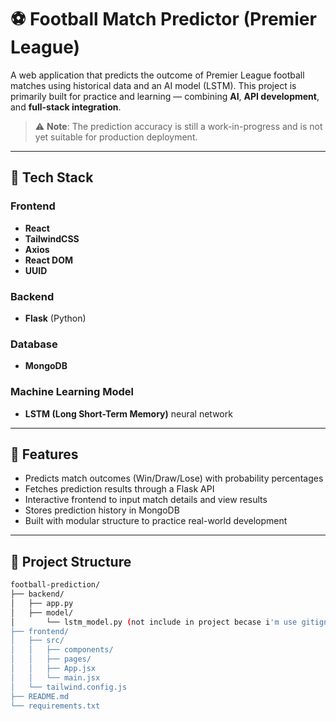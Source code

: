 # ⚽ Football Match Predictor (Premier League)

A web application that predicts the outcome of Premier League football matches using historical data and an AI model (LSTM). This project is primarily built for practice and learning — combining **AI**, **API development**, and **full-stack integration**.

> ⚠️ **Note**: The prediction accuracy is still a work-in-progress and is not yet suitable for production deployment.

---

## 🔧 Tech Stack

### Frontend
- **React**
- **TailwindCSS**
- **Axios**
- **React DOM**
- **UUID**

### Backend
- **Flask** (Python)

### Database
- **MongoDB**

### Machine Learning Model
- **LSTM (Long Short-Term Memory)** neural network

---

## 🚀 Features
- Predicts match outcomes (Win/Draw/Lose) with probability percentages
- Fetches prediction results through a Flask API
- Interactive frontend to input match details and view results
- Stores prediction history in MongoDB
- Built with modular structure to practice real-world development

---

## 📁 Project Structure

```bash
football-prediction/
├── backend/
│   ├── app.py
│   ├── model/ 
│       └── lstm_model.py (not include in project becase i'm use gitignore in that file)
├── frontend/
│   ├── src/
│   │   ├── components/
│   │   ├── pages/
│   │   ├── App.jsx
│   │   └── main.jsx
│   └── tailwind.config.js
├── README.md
└── requirements.txt
